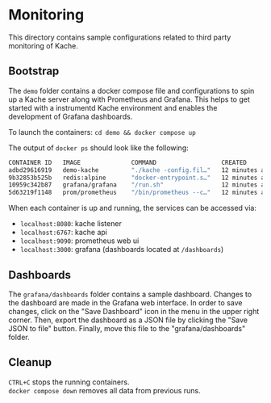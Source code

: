 # Monitoring

This directory contains sample configurations related to third party monitoring of Kache.

## Bootstrap

The `demo` folder contains a docker compose file and configurations to spin up a Kache server along 
with Prometheus and Grafana. This helps to get started with a instrumentd Kache environment and enables 
the development of Grafana dashboards.

To launch the containers:
`cd demo && docker compose up`

The output of `docker ps` should look like the following:

```bash
CONTAINER ID   IMAGE              COMMAND                  CREATED              STATUS             PORTS                                                                NAMES
adbd29616919   demo-kache         "./kache -config.fil…"   12 minutes ago       Up 4 minutes       0.0.0.0:80->80/tcp, 0.0.0.0:6728->6728/tcp, 0.0.0.0:6767->6767/tcp   demo-kache-1
9b32853b525b   redis:alpine       "docker-entrypoint.s…"   12 minutes ago       Up 4 minutes       0.0.0.0:6379->6379/tcp                                               demo-redis-1
10959c342b87   grafana/grafana    "/run.sh"                12 minutes ago       Up 4 minutes       0.0.0.0:3000->3000/tcp                                               demo-grafana-1
5d63219f1148   prom/prometheus    "/bin/prometheus --c…"   12 minutes ago       Up 4 minutes       0.0.0.0:9090->9090/tcp                                               demo-prometheus-1
```

When each container is up and running, the services can be accessed via:

- `localhost:8080`: kache listener
- `localhost:6767`: kache api
- `localhost:9090`: prometheus web ui
- `localhost:3000`: grafana (dashboards located at `/dashboards`)

## Dashboards

The `grafana/dashboards` folder contains a sample dashboard. Changes to the dashboard are made in the 
Grafana web interface. In order to save changes, click on the "Save Dashboard" icon in the menu 
in the upper right corner. Then, export the dashboard as a JSON file by clicking the "Save JSON 
to file" button. Finally, move this file to the "grafana/dashboards" folder.

## Cleanup

`CTRL+C` stops the running containers.  
`docker compose down` removes all data from previous runs.